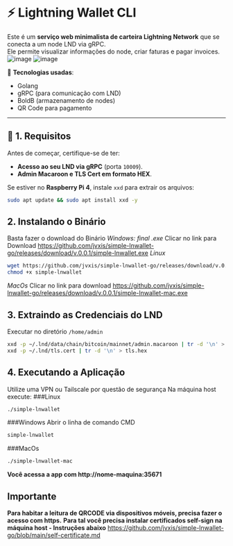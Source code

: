 # ⚡ Lightning Wallet CLI

Este é um **serviço web minimalista de carteira Lightning Network** que se conecta a um node LND via gRPC.  
Ele permite visualizar informações do node, criar faturas e pagar invoices.
![image](https://github.com/user-attachments/assets/cd4e5090-eb3a-455a-b9b5-a4b897313733)
![image](https://github.com/user-attachments/assets/db97c717-b624-4ea8-9ecd-666feeb0b7f6)

🚀 **Tecnologias usadas**:
- Golang
- gRPC (para comunicação com LND)
- BoldB (armazenamento de nodes)
- QR Code para pagamento

---

## 📌 **1. Requisitos**
Antes de começar, certifique-se de ter:
- **Acesso ao seu LND via gRPC** (porta `10009`).
- **Admin Macaroon e TLS Cert em formato HEX**.

Se estiver no **Raspberry Pi 4**, instale `xxd` para extrair os arquivos:
```bash
sudo apt update && sudo apt install xxd -y
```
## **2. Instalando o Binário**
Basta fazer o download do Binário
*Windows: final .exe*
Clicar no link para Download
https://github.com/jvxis/simple-lnwallet-go/releases/download/v.0.0.1/simple-lnwallet.exe
*Linux*
```bash
wget https://github.com/jvxis/simple-lnwallet-go/releases/download/v.0.0.1/simple-lnwallet
chmod +x simple-lnwallet
```
*MacOs*
Clicar no link para download
https://github.com/jvxis/simple-lnwallet-go/releases/download/v.0.0.1/simple-lnwallet-mac.exe

## **3. Extraindo as Credenciais do LND**
Executar no diretório `/home/admin`
```bash
xxd -p ~/.lnd/data/chain/bitcoin/mainnet/admin.macaroon | tr -d '\n' > macaroon.hex
xxd -p ~/.lnd/tls.cert | tr -d '\n' > tls.hex
```
## **4. Executando a Aplicação**
Utilize uma VPN ou Tailscale por questão de segurança
Na máquina host execute:
###Linux
```bash
./simple-lnwallet
```
###Windows
Abrir o linha de comando CMD
```bash
simple-lnwallet
```
###MacOs
```bash
./simple-lnwallet-mac
```

**Você acessa a app com http://nome-maquina:35671**
## **Importante**
**Para habitar a leitura de QRCODE via dispositivos móveis, precisa fazer o acesso com https.**
**Para tal você precisa instalar certificados self-sign na máquina host - Instruções abaixo**
https://github.com/jvxis/simple-lnwallet-go/blob/main/self-certificate.md

